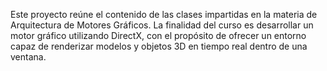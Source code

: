 Este proyecto reúne el contenido de las clases impartidas en la materia de Arquitectura de Motores Gráficos. La finalidad del curso es desarrollar un motor gráfico utilizando DirectX, con el propósito de ofrecer un entorno capaz de renderizar modelos y objetos 3D en tiempo real dentro de una ventana.
